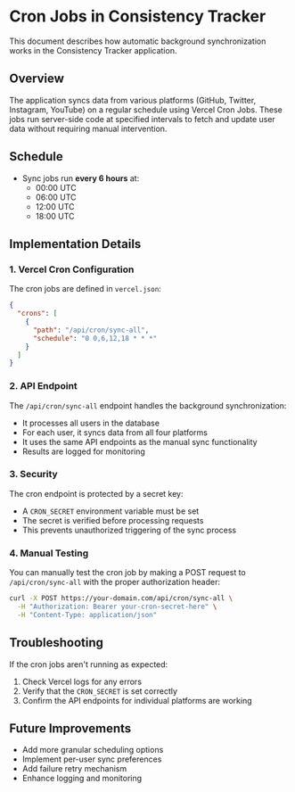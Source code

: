 # Cron Jobs in Consistency Tracker

This document describes how automatic background synchronization works in the Consistency Tracker application.

## Overview

The application syncs data from various platforms (GitHub, Twitter, Instagram, YouTube) on a regular schedule using Vercel Cron Jobs. These jobs run server-side code at specified intervals to fetch and update user data without requiring manual intervention.

## Schedule

- Sync jobs run **every 6 hours** at:
  - 00:00 UTC
  - 06:00 UTC  
  - 12:00 UTC
  - 18:00 UTC

## Implementation Details

### 1. Vercel Cron Configuration

The cron jobs are defined in `vercel.json`:

```json
{
  "crons": [
    {
      "path": "/api/cron/sync-all",
      "schedule": "0 0,6,12,18 * * *"
    }
  ]
}
```

### 2. API Endpoint

The `/api/cron/sync-all` endpoint handles the background synchronization:

- It processes all users in the database
- For each user, it syncs data from all four platforms
- It uses the same API endpoints as the manual sync functionality
- Results are logged for monitoring

### 3. Security

The cron endpoint is protected by a secret key:

- A `CRON_SECRET` environment variable must be set
- The secret is verified before processing requests
- This prevents unauthorized triggering of the sync process

### 4. Manual Testing

You can manually test the cron job by making a POST request to `/api/cron/sync-all` with the proper authorization header:

```bash
curl -X POST https://your-domain.com/api/cron/sync-all \
  -H "Authorization: Bearer your-cron-secret-here" \
  -H "Content-Type: application/json"
```

## Troubleshooting

If the cron jobs aren't running as expected:

1. Check Vercel logs for any errors
2. Verify that the `CRON_SECRET` is set correctly
3. Confirm the API endpoints for individual platforms are working

## Future Improvements

- Add more granular scheduling options
- Implement per-user sync preferences
- Add failure retry mechanism
- Enhance logging and monitoring 